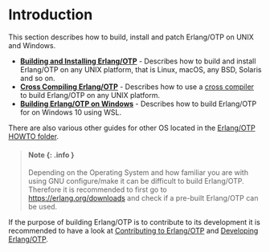# Introduction

This section describes how to build, install and patch Erlang/OTP on UNIX and Windows.

* **[Building and Installing Erlang/OTP](INSTALL.md)** - Describes how to build and install Erlang/OTP
  on any UNIX platform, that is Linux, macOS, any BSD, Solaris and so on.
* **[Cross Compiling Erlang/OTP](INSTALL-CROSS.md)** - Describes how to use a [cross compiler] to build
  Erlang/OTP on any UNIX platform.
* **[Building Erlang/OTP on Windows](INSTALL-WIN32.md)** - Describes how to build Erlang/OTP for on
  Windows 10 using WSL.

There are also various other guides for other OS located in the
[Erlang/OTP HOWTO folder](https://github.com/erlang/otp/blob/master/HOWTO/).

> #### Note {: .info }
>
> Depending on the Operating System and how familiar you are with using GNU configure/make
> it can be difficult to build Erlang/OTP. Therefore it is recommended to first go to
> <https://erlang.org/downloads> and check if a pre-built Erlang/OTP can be used.

If the purpose of building Erlang/OTP is to contribute to its development it is recommended
to have a look at
[Contributing to Erlang/OTP](https://github.com/erlang/otp/blob/master/CONTRIBUTING.md)
and [Developing Erlang/OTP](https://github.com/erlang/otp/blob/master/HOWTO/DEVELOPMENT.md).

[cross compiler]: https://en.wikipedia.org/wiki/Cross_compiler
